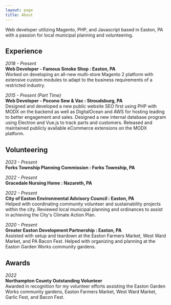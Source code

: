 ```yaml
---
layout: page
title: About
---
```


Web developer utilizing Magento, PHP, and Javascript based in Easton, PA with a passion for local municipal planning and volunteering. 

## Experience

*2018 - Present*\
**Web Developer - Famous Smoke Shop : Easton, PA**\
Worked on developing an all-new multi-store Magento 2 platform with extensive custom modules to adapt to the business requirements of a restricted industry.

*2015 - Present (Part Time)*\
**Web Developer - Pocono Sew & Vac : Stroudsburg, PA**\
Designed and developed a new public website SEO first using PHP with MODX on the backend as well as DigitalOcean and AWS for hosting leading to better engagement and sales. Designed a new internal database program using Electron and Vue.js to track parts and customers. Released and maintained publicly available eCommerce extensions on the MODX platform.

## Volunteering

*2023 - Present*\
**Forks Township Planning Commission : Forks Township, PA**

*2022 - Present*\
**Gracedale Nursing Home : Nazareth, PA**

*2022 - Present*\
**City of Easton Environmental Advisory Council : Easton, PA**\
Helped with coordinating community volunteer and sustainability projects within the city. Reviewed local municipal planning and ordinances to assist in achieving the City's Climate Action Plan.

*2020 - Present*\
**Greater Easton Development Partnership : Easton, PA**\
Assisted with setup and teardown at the Easton Farmers Market, West Ward Market, and PA Bacon Fest. Helped with organizing and planning at the Easton Garden Works community gardens.

## Awards

*2022*\
**Northampton County Outstanding Volunteer**\
Awarded in recognition for my volunteer efforts assisting the Easton Garden Works community gardens, Easton Farmers Market, West Ward Market, Garlic Fest, and Bacon Fest.
